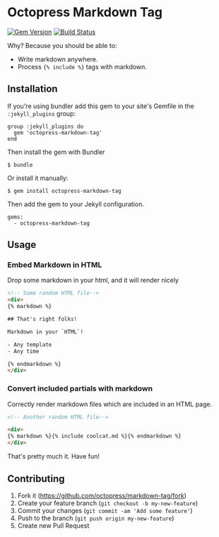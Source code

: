 # Octopress Markdown Tag

[![Gem Version](https://badge.fury.io/rb/octopress-markdown-tag.svg)](http://badge.fury.io/rb/octopress-markdown-tag) [![Build Status](https://travis-ci.org/octopress/markdown-tag.svg)](https://travis-ci.org/octopress/markdown-tag)

Why? Because you should be able to:

- Write markdown anywhere.
- Process `{% include %}` tags with markdown.

## Installation

If you're using bundler add this gem to your site's Gemfile in the `:jekyll_plugins` group:

    group :jekyll_plugins do
      gem 'octopress-markdown-tag'
    end

Then install the gem with Bundler

    $ bundle

Or install it manually:

    $ gem install octopress-markdown-tag

Then add the gem to your Jekyll configuration.

    gems:
      - octopress-markdown-tag

## Usage

### Embed Markdown in HTML

Drop some markdown in your html, and it will render nicely

```html
<!-- Some random HTML file-->
<div>
{% markdown %}

## That's right folks!

Markdown in your `HTML`!

- Any template
- Any time

{% endmarkdown %}
</div>
```

### Convert included partials with markdown 

Correctly render markdown files which are included in an HTML page.

```html
<!-- Another random HTML file-->

<div>
{% markdown %}{% include coolcat.md %}{% endmarkdown %}
</div>
```

That's pretty much it. Have fun!

## Contributing

1. Fork it (https://github.com/octopress/markdown-tag/fork)
2. Create your feature branch (`git checkout -b my-new-feature`)
3. Commit your changes (`git commit -am 'Add some feature'`)
4. Push to the branch (`git push origin my-new-feature`)
5. Create new Pull Request
